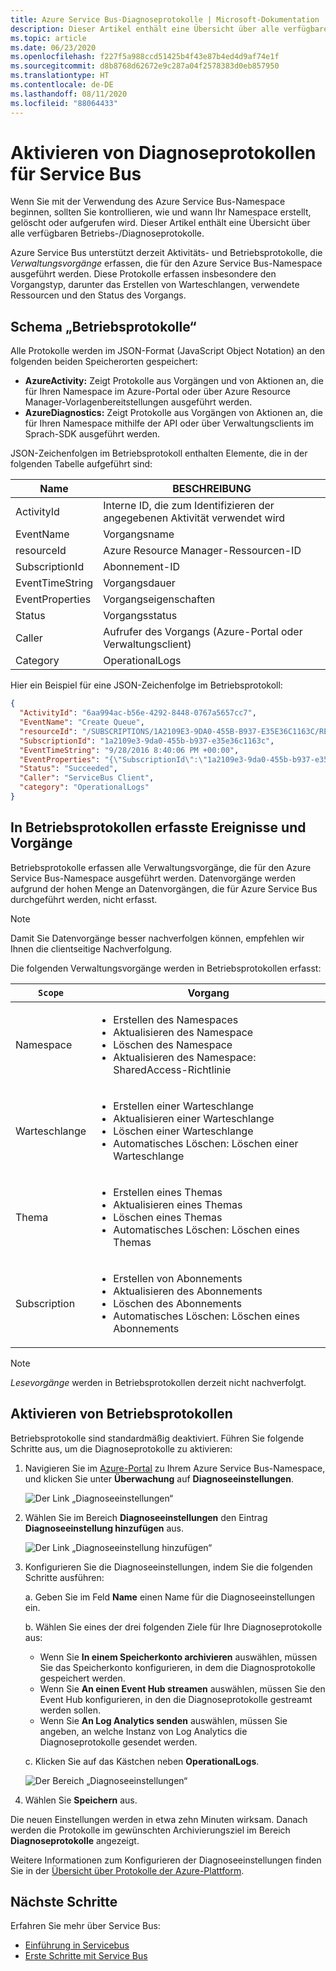 ```yaml
---
title: Azure Service Bus-Diagnoseprotokolle | Microsoft-Dokumentation
description: Dieser Artikel enthält eine Übersicht über alle verfügbaren Betriebs- und Diagnoseprotokolle für Azure Service Bus.
ms.topic: article
ms.date: 06/23/2020
ms.openlocfilehash: f227f5a988ccd51425b4f43e87b4ed4d9af74e1f
ms.sourcegitcommit: d8b8768d62672e9c287a04f2578383d0eb857950
ms.translationtype: HT
ms.contentlocale: de-DE
ms.lasthandoff: 08/11/2020
ms.locfileid: "88064433"
---
```

# <a name="enable-diagnostics-logs-for-service-bus"></a>Aktivieren von Diagnoseprotokollen für Service Bus

Wenn Sie mit der Verwendung des Azure Service Bus-Namespace beginnen, sollten Sie kontrollieren, wie und wann Ihr Namespace erstellt, gelöscht oder aufgerufen wird. Dieser Artikel enthält eine Übersicht über alle verfügbaren Betriebs-/Diagnoseprotokolle.

Azure Service Bus unterstützt derzeit Aktivitäts- und Betriebsprotokolle, die *Verwaltungsvorgänge* erfassen, die für den Azure Service Bus-Namespace ausgeführt werden. Diese Protokolle erfassen insbesondere den Vorgangstyp, darunter das Erstellen von Warteschlangen, verwendete Ressourcen und den Status des Vorgangs.

## <a name="operational-logs-schema"></a>Schema „Betriebsprotokolle“

Alle Protokolle werden im JSON-Format (JavaScript Object Notation) an den folgenden beiden Speicherorten gespeichert:

- **AzureActivity:** Zeigt Protokolle aus Vorgängen und von Aktionen an, die für Ihren Namespace im Azure-Portal oder über Azure Resource Manager-Vorlagenbereitstellungen ausgeführt werden.
- **AzureDiagnostics:** Zeigt Protokolle aus Vorgängen von Aktionen an, die für Ihren Namespace mithilfe der API oder über Verwaltungsclients im Sprach-SDK ausgeführt werden.

JSON-Zeichenfolgen im Betriebsprotokoll enthalten Elemente, die in der folgenden Tabelle aufgeführt sind:

| Name | BESCHREIBUNG |
| ------- | ------- |
| ActivityId | Interne ID, die zum Identifizieren der angegebenen Aktivität verwendet wird |
| EventName | Vorgangsname |
| resourceId | Azure Resource Manager-Ressourcen-ID |
| SubscriptionId | Abonnement-ID |
| EventTimeString | Vorgangsdauer |
| EventProperties | Vorgangseigenschaften |
| Status | Vorgangsstatus |
| Caller | Aufrufer des Vorgangs (Azure-Portal oder Verwaltungsclient) |
| Category | OperationalLogs |

Hier ein Beispiel für eine JSON-Zeichenfolge im Betriebsprotokoll:

```json
{
  "ActivityId": "6aa994ac-b56e-4292-8448-0767a5657cc7",
  "EventName": "Create Queue",
  "resourceId": "/SUBSCRIPTIONS/1A2109E3-9DA0-455B-B937-E35E36C1163C/RESOURCEGROUPS/DEFAULT-SERVICEBUS-CENTRALUS/PROVIDERS/MICROSOFT.SERVICEBUS/NAMESPACES/SHOEBOXEHNS-CY4001",
  "SubscriptionId": "1a2109e3-9da0-455b-b937-e35e36c1163c",
  "EventTimeString": "9/28/2016 8:40:06 PM +00:00",
  "EventProperties": "{\"SubscriptionId\":\"1a2109e3-9da0-455b-b937-e35e36c1163c\",\"Namespace\":\"shoeboxehns-cy4001\",\"Via\":\"https://shoeboxehns-cy4001.servicebus.windows.net/f8096791adb448579ee83d30e006a13e/?api-version=2016-07\",\"TrackingId\":\"5ee74c9e-72b5-4e98-97c4-08a62e56e221_G1\"}",
  "Status": "Succeeded",
  "Caller": "ServiceBus Client",
  "category": "OperationalLogs"
}
```

## <a name="events-and-operations-captured-in-operational-logs"></a>In Betriebsprotokollen erfasste Ereignisse und Vorgänge

Betriebsprotokolle erfassen alle Verwaltungsvorgänge, die für den Azure Service Bus-Namespace ausgeführt werden. Datenvorgänge werden aufgrund der hohen Menge an Datenvorgängen, die für Azure Service Bus durchgeführt werden, nicht erfasst.

> [!NOTE]
> Damit Sie Datenvorgänge besser nachverfolgen können, empfehlen wir Ihnen die clientseitige Nachverfolgung.

Die folgenden Verwaltungsvorgänge werden in Betriebsprotokollen erfasst: 

| `Scope` | Vorgang|
|-------| -------- |
| Namespace | <ul> <li> Erstellen des Namespaces</li> <li> Aktualisieren des Namespace </li> <li> Löschen des Namespace </li> <li> Aktualisieren des Namespace: SharedAccess-Richtlinie </li> </ul> | 
| Warteschlange | <ul> <li> Erstellen einer Warteschlange</li> <li> Aktualisieren einer Warteschlange</li> <li> Löschen einer Warteschlange </li> <li> Automatisches Löschen: Löschen einer Warteschlange </li> </ul> | 
| Thema | <ul> <li> Erstellen eines Themas </li> <li> Aktualisieren eines Themas </li> <li> Löschen eines Themas </li> <li> Automatisches Löschen: Löschen eines Themas </li> </ul> |
| Subscription | <ul> <li> Erstellen von Abonnements </li> <li> Aktualisieren des Abonnements </li> <li> Löschen des Abonnements </li> <li> Automatisches Löschen: Löschen eines Abonnements </li> </ul> |

> [!NOTE]
> *Lesevorgänge* werden in Betriebsprotokollen derzeit nicht nachverfolgt.

## <a name="enable-operational-logs"></a>Aktivieren von Betriebsprotokollen

Betriebsprotokolle sind standardmäßig deaktiviert. Führen Sie folgende Schritte aus, um die Diagnoseprotokolle zu aktivieren:

1. Navigieren Sie im [Azure-Portal](https://portal.azure.com) zu Ihrem Azure Service Bus-Namespace, und klicken Sie unter **Überwachung** auf **Diagnoseeinstellungen**.

   ![Der Link „Diagnoseeinstellungen“](./media/service-bus-diagnostic-logs/image1.png)

1. Wählen Sie im Bereich **Diagnoseeinstellungen** den Eintrag **Diagnoseeinstellung hinzufügen** aus.  

   ![Der Link „Diagnoseeinstellung hinzufügen“](./media/service-bus-diagnostic-logs/image2.png)

1. Konfigurieren Sie die Diagnoseeinstellungen, indem Sie die folgenden Schritte ausführen:

   a. Geben Sie im Feld **Name** einen Name für die Diagnoseeinstellungen ein.  

   b. Wählen Sie eines der drei folgenden Ziele für Ihre Diagnoseprotokolle aus:  
   - Wenn Sie **In einem Speicherkonto archivieren** auswählen, müssen Sie das Speicherkonto konfigurieren, in dem die Diagnosprotokolle gespeichert werden.  
   - Wenn Sie **An einen Event Hub streamen** auswählen, müssen Sie den Event Hub konfigurieren, in den die Diagnoseprotokolle gestreamt werden sollen.
   - Wenn Sie **An Log Analytics senden** auswählen, müssen Sie angeben, an welche Instanz von Log Analytics die Diagnoseprotokolle gesendet werden.  

   c. Klicken Sie auf das Kästchen neben **OperationalLogs**.

    ![Der Bereich „Diagnoseeinstellungen“](./media/service-bus-diagnostic-logs/image3.png)

1. Wählen Sie **Speichern** aus.

Die neuen Einstellungen werden in etwa zehn Minuten wirksam. Danach werden die Protokolle im gewünschten Archivierungsziel im Bereich **Diagnoseprotokolle** angezeigt.

Weitere Informationen zum Konfigurieren der Diagnoseeinstellungen finden Sie in der [Übersicht über Protokolle der Azure-Plattform](../azure-monitor/platform/platform-logs-overview.md).

## <a name="next-steps"></a>Nächste Schritte

Erfahren Sie mehr über Service Bus:

* [Einführung in Servicebus](service-bus-messaging-overview.md)
* [Erste Schritte mit Service Bus](service-bus-dotnet-get-started-with-queues.md)